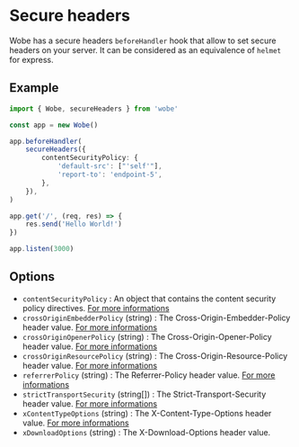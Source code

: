 # Secure headers

Wobe has a secure headers `beforeHandler` hook that allow to set secure headers on your server. It can be considered as an equivalence of `helmet` for express.

## Example

```ts
import { Wobe, secureHeaders } from 'wobe'

const app = new Wobe()

app.beforeHandler(
	secureHeaders({
		contentSecurityPolicy: {
			'default-src': ["'self'"],
			'report-to': 'endpoint-5',
		},
	}),
)

app.get('/', (req, res) => {
	res.send('Hello World!')
})

app.listen(3000)
```

## Options

-   `contentSecurityPolicy` : An object that contains the content security policy directives. [For more informations](https://developer.mozilla.org/en-US/docs/Web/HTTP/CSP)
-   `crossOriginEmbedderPolicy` (string) : The Cross-Origin-Embedder-Policy header value. [For more informations](https://developer.mozilla.org/en-US/docs/Web/HTTP/Headers/Cross-Origin-Embedder-Policy)
-   `crossOriginOpenerPolicy` (string) : The Cross-Origin-Opener-Policy header value. [For more informations](https://developer.mozilla.org/en-US/docs/Web/HTTP/Headers/Cross-Origin-Opener-Policy)
-   `crossOriginResourcePolicy` (string) : The Cross-Origin-Resource-Policy header value. [For more informations](https://developer.mozilla.org/en-US/docs/Web/HTTP/Cross-Origin_Resource_Policy)
-   `referrerPolicy` (string) : The Referrer-Policy header value. [For more informations](https://developer.mozilla.org/en-US/docs/Web/HTTP/Headers/Referrer-Policy)
-   `strictTransportSecurity` (string[]) : The Strict-Transport-Security header value. [For more informations](https://developer.mozilla.org/en-US/docs/Web/HTTP/Headers/Strict-Transport-Security)
-   `xContentTypeOptions` (string) : The X-Content-Type-Options header value. [For more informations](https://developer.mozilla.org/en-US/docs/Web/HTTP/Headers/X-Content-Type-Options)
-   `xDownloadOptions` (string) : The X-Download-Options header value.

